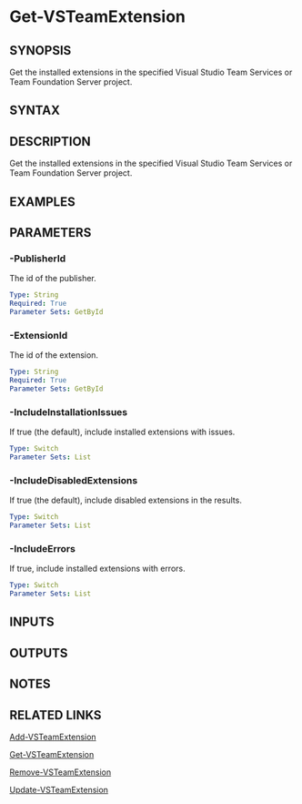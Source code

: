 


# Get-VSTeamExtension

## SYNOPSIS

Get the installed extensions in the specified Visual Studio Team Services or Team Foundation Server project.

## SYNTAX

## DESCRIPTION

Get the installed extensions in the specified Visual Studio Team Services or Team Foundation Server project.

## EXAMPLES

## PARAMETERS

### -PublisherId

The id of the publisher.

```yaml
Type: String
Required: True
Parameter Sets: GetById
```

### -ExtensionId

The id of the extension.

```yaml
Type: String
Required: True
Parameter Sets: GetById
```

### -IncludeInstallationIssues

If true (the default), include installed extensions with issues.

```yaml
Type: Switch
Parameter Sets: List
```

### -IncludeDisabledExtensions

If true (the default), include disabled extensions in the results.

```yaml
Type: Switch
Parameter Sets: List
```

### -IncludeErrors

If true, include installed extensions with errors.

```yaml
Type: Switch
Parameter Sets: List
```

## INPUTS

## OUTPUTS

## NOTES

## RELATED LINKS

[Add-VSTeamExtension](Add-VSTeamExtension.md)

[Get-VSTeamExtension](Get-VSTeamExtension.md)

[Remove-VSTeamExtension](Remove-VSTeamExtension.md)

[Update-VSTeamExtension](Update-VSTeamExtension.md)


